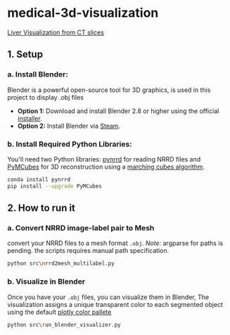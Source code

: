 # medical-3d-visualization
[Liver Visualization from CT slices](/docs/csm_001_ct_slices.gif)
## 1. Setup

### a. Install Blender:
Blender is a powerful open-source tool for 3D graphics, is used in this project to display .obj files
- **Option 1:** Download and install Blender 2.8 or higher using the official [installer](https://www.blender.org/download/).
- **Option 2:** Install Blender via [Steam](https://store.steampowered.com/app/365670/Blender/).

### b. Install Required Python Libraries:

You'll need two Python libraries: [pynrrd](https://github.com/mhe/pynrrd) for reading NRRD files and [PyMCubes](https://github.com/pmneila/PyMCubes) for 3D reconstruction using a [marching cubes algorithm](https://en.wikipedia.org/wiki/Marching_cubes).

```bash
conda install pynrrd
pip install --upgrade PyMCubes
```

## 2. How to run it
### a. Convert NRRD image-label pair to Mesh
convert your NRRD files to a mesh format `.obj`.
*Note:* argparse for paths is pending. the scripts requires manual path specification.

```bash
python src\nrrd2mesh_multilabel.py
```

### b. Visualize in Blender

Once you have your `.obj` files, you can visualize them in Blender, The visualization assigns a unique transparent color to each segmented object using the default [plotly color pallete](https://plotly.com/python/discrete-color/#color-sequences-in-plotly-express)

```bash
python src\run_blender_visualizer.py
```
